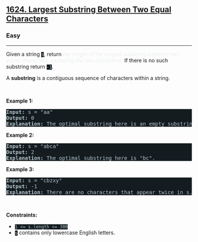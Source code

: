 <h2><a href="https://leetcode.com/problems/largest-substring-between-two-equal-characters/">1624. Largest Substring Between Two Equal Characters</a></h2><h3>Easy</h3><hr><div style="border-color: rgb(91, 119, 134) !important;"><p style="border-color: rgb(91, 119, 134) !important;">Given a string <code style="background-color: rgb(20, 28, 32) !important; color: rgb(183, 198, 205) !important; border-color: rgb(83, 109, 121) !important;">s</code>, return <em style="color: rgb(234, 238, 241) !important; border-color: rgb(91, 119, 134) !important;">the length of the longest substring between two equal characters, excluding the two characters.</em> If there is no such substring return <code style="background-color: rgb(20, 28, 32) !important; color: rgb(183, 198, 205) !important; border-color: rgb(83, 109, 121) !important;">-1</code>.</p>

<p style="border-color: rgb(91, 119, 134) !important;">A <strong style="border-color: rgb(91, 119, 134) !important;">substring</strong> is a contiguous sequence of characters within a string.</p>

<p style="border-color: rgb(91, 119, 134) !important;">&nbsp;</p>
<p style="border-color: rgb(91, 119, 134) !important;"><strong class="example" style="border-color: rgb(91, 119, 134) !important;">Example 1:</strong></p>

<pre style="background-color: rgb(20, 28, 32) !important; color: rgb(182, 198, 206) !important; border-color: rgb(83, 109, 122) !important;"><strong style="border-color: rgb(83, 109, 122) !important;">Input:</strong> s = "aa"
<strong style="border-color: rgb(83, 109, 122) !important;">Output:</strong> 0
<strong style="border-color: rgb(83, 109, 122) !important;">Explanation:</strong> The optimal substring here is an empty substring between the two <code style="border-color: rgb(83, 109, 122) !important;">'a's</code>.</pre>

<p style="border-color: rgb(91, 119, 134) !important;"><strong class="example" style="border-color: rgb(91, 119, 134) !important;">Example 2:</strong></p>

<pre style="background-color: rgb(20, 28, 32) !important; color: rgb(182, 198, 206) !important; border-color: rgb(83, 109, 122) !important;"><strong style="border-color: rgb(83, 109, 122) !important;">Input:</strong> s = "abca"
<strong style="border-color: rgb(83, 109, 122) !important;">Output:</strong> 2
<strong style="border-color: rgb(83, 109, 122) !important;">Explanation:</strong> The optimal substring here is "bc".
</pre>

<p style="border-color: rgb(91, 119, 134) !important;"><strong class="example" style="border-color: rgb(91, 119, 134) !important;">Example 3:</strong></p>

<pre style="background-color: rgb(20, 28, 32) !important; color: rgb(182, 198, 206) !important; border-color: rgb(83, 109, 122) !important;"><strong style="border-color: rgb(83, 109, 122) !important;">Input:</strong> s = "cbzxy"
<strong style="border-color: rgb(83, 109, 122) !important;">Output:</strong> -1
<strong style="border-color: rgb(83, 109, 122) !important;">Explanation:</strong> There are no characters that appear twice in s.
</pre>

<p style="border-color: rgb(91, 119, 134) !important;">&nbsp;</p>
<p style="border-color: rgb(91, 119, 134) !important;"><strong style="border-color: rgb(91, 119, 134) !important;">Constraints:</strong></p>

<ul style="border-color: rgb(91, 119, 134) !important;">
	<li style="border-color: rgb(91, 119, 134) !important;"><code style="background-color: rgb(20, 28, 32) !important; color: rgb(183, 198, 205) !important; border-color: rgb(83, 109, 121) !important;">1 &lt;= s.length &lt;= 300</code></li>
	<li style="border-color: rgb(91, 119, 134) !important;"><code style="background-color: rgb(20, 28, 32) !important; color: rgb(183, 198, 205) !important; border-color: rgb(83, 109, 121) !important;">s</code> contains only lowercase English letters.</li>
</ul>
</div>